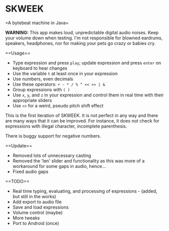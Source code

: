 SKWEEK
======

=A bytebeat machine in Java=

**WARNING:** This app makes loud, unpredictable digital audio noises. Keep your 
volume down when testing. I'm not responsible for blowned eardrums, speakers, 
headphones, nor for making your pets go crazy or babies cry.

==Usage==
* Type expression and press `play`; update expression and press `enter` on 
keyboard to hear changes
* Use the variable `t` at least once in your expression
* Use numbers, even decimals
* Use these operators: `+ - * / % ^ << >> | &`
* Group expressions with `( )`
* Use `x`, `y`, and `z` in your expression and control them in real time with
their appropriate sliders
* Use `<>` for a weird, pseudo pitch shift effect

This is the first iteration of SKWEEK. It is not perfect in any way and there 
are many ways that it can be improved. For instance, it does not check for expressions with
illegal character, incomplete parenthesis.

There is buggy support for negative numbers.

==Update==
* Removed lots of unnecessary casting
* Removed the 'len' slider and functionality as this was more of a workaround for some gaps in audio, hence...
* Fixed audio gaps

==TODO==
* Real time typing, evaluating, and processing of expressions - (added, but 
still in the works)
* Add export to audio file
* Save and load expressions
* Volume control (maybe)
* More tweaks
* Port to Android (once)
